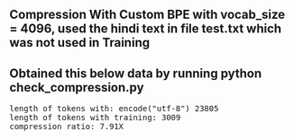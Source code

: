 ## Compression With Custom BPE with vocab_size = 4096, used the hindi text in file test.txt which was not used in Training

## Obtained this below data by running python check_compression.py

<pre>
length of tokens with: encode("utf-8") 23805
length of tokens with training: 3009
compression ratio: 7.91X
</pre>